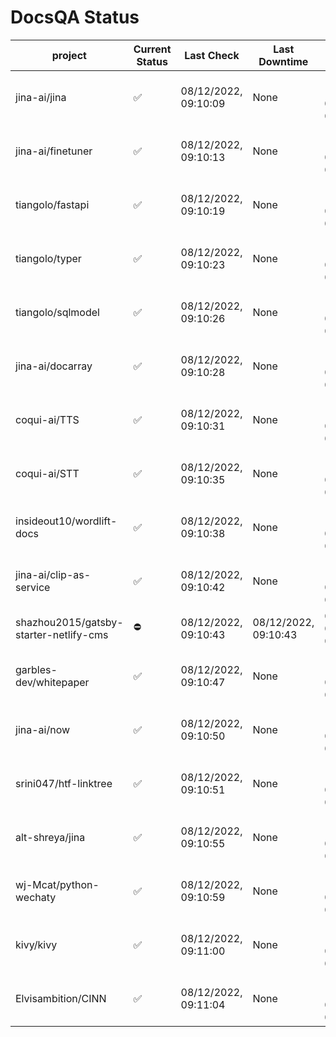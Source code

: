# DocsQA Status

|               project                |Current Status|     Last Check     |   Last Downtime    |              % Uptime              |
|--------------------------------------|--------------|--------------------|--------------------|------------------------------------|
|jina-ai/jina                          |✅            |08/12/2022, 09:10:09|None                |100.000 (since 08/11/2022, 05:10:08)|
|jina-ai/finetuner                     |✅            |08/12/2022, 09:10:13|None                |100.000 (since 08/11/2022, 05:10:08)|
|tiangolo/fastapi                      |✅            |08/12/2022, 09:10:19|None                |100.000 (since 08/11/2022, 05:10:08)|
|tiangolo/typer                        |✅            |08/12/2022, 09:10:23|None                |100.000 (since 08/11/2022, 05:10:08)|
|tiangolo/sqlmodel                     |✅            |08/12/2022, 09:10:26|None                |100.000 (since 08/11/2022, 05:10:08)|
|jina-ai/docarray                      |✅            |08/12/2022, 09:10:28|None                |100.000 (since 08/11/2022, 05:10:08)|
|coqui-ai/TTS                          |✅            |08/12/2022, 09:10:31|None                |100.000 (since 08/11/2022, 05:10:08)|
|coqui-ai/STT                          |✅            |08/12/2022, 09:10:35|None                |100.000 (since 08/11/2022, 05:10:08)|
|insideout10/wordlift-docs             |✅            |08/12/2022, 09:10:38|None                |100.000 (since 08/11/2022, 05:10:08)|
|jina-ai/clip-as-service               |✅            |08/12/2022, 09:10:42|None                |100.000 (since 08/11/2022, 05:10:08)|
|shazhou2015/gatsby-starter-netlify-cms|⛔️           |08/12/2022, 09:10:43|08/12/2022, 09:10:43|0.000 (since 08/11/2022, 05:10:08)  |
|garbles-dev/whitepaper                |✅            |08/12/2022, 09:10:47|None                |100.000 (since 08/11/2022, 05:10:08)|
|jina-ai/now                           |✅            |08/12/2022, 09:10:50|None                |100.000 (since 08/11/2022, 05:10:08)|
|srini047/htf-linktree                 |✅            |08/12/2022, 09:10:51|None                |100.000 (since 08/11/2022, 05:10:08)|
|alt-shreya/jina                       |✅            |08/12/2022, 09:10:55|None                |100.000 (since 08/11/2022, 05:10:08)|
|wj-Mcat/python-wechaty                |✅            |08/12/2022, 09:10:59|None                |100.000 (since 08/11/2022, 05:10:08)|
|kivy/kivy                             |✅            |08/12/2022, 09:11:00|None                |100.000 (since 08/11/2022, 05:10:08)|
|Elvisambition/CINN                    |✅            |08/12/2022, 09:11:04|None                |100.000 (since 08/11/2022, 05:10:08)|
